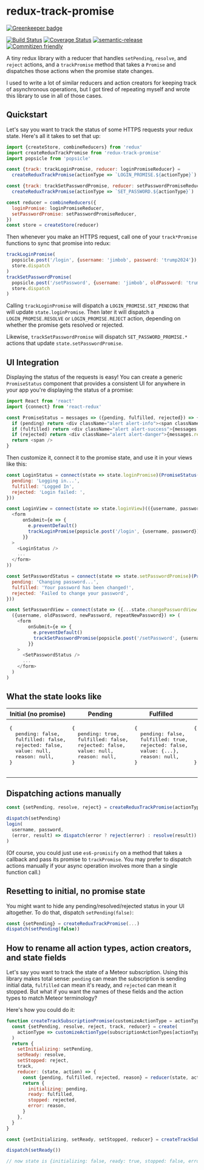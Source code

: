 # redux-track-promise

[![Greenkeeper badge](https://badges.greenkeeper.io/jedwards1211/redux-track-promise.svg)](https://greenkeeper.io/)

[![Build Status](https://travis-ci.org/jedwards1211/redux-track-promise.svg?branch=master)](https://travis-ci.org/jedwards1211/redux-track-promise)
[![Coverage Status](https://coveralls.io/repos/github/jedwards1211/redux-track-promise/badge.svg?branch=master)](https://coveralls.io/github/jedwards1211/redux-track-promise?branch=master)
[![semantic-release](https://img.shields.io/badge/%20%20%F0%9F%93%A6%F0%9F%9A%80-semantic--release-e10079.svg)](https://github.com/semantic-release/semantic-release)
[![Commitizen friendly](https://img.shields.io/badge/commitizen-friendly-brightgreen.svg)](http://commitizen.github.io/cz-cli/)

A tiny redux library with a reducer that handles `setPending`, `resolve`, and `reject` actions, and a `trackPromise`
method that takes a `Promise` and dispatches those actions when the promise state changes.

I used to write a lot of similar reducers and action creators for keeping track of asynchronous operations, but I got
tired of repeating myself and wrote this library to use in all of those cases.

## Quickstart

Let's say you want to track the status of some HTTPS requests your redux state.  Here's all it takes to set that up:

```js
import {createStore, combineReducers} from 'redux'
import createReduxTrackPromise from 'redux-track-promise'
import popsicle from 'popsicle'

const {track: trackLoginPromise, reducer: loginPromiseReducer} =
  createReduxTrackPromise(actionType => `LOGIN_PROMISE.${actionType}`)

const {track: trackSetPasswordPromise, reducer: setPasswordPromiseReducer} =
  createReduxTrackPromise(actionType => `SET_PASSWORD.${actionType}`)

const reducer = combineReducers({
  loginPromise: loginPromiseReducer,
  setPasswordPromise: setPasswordPromiseReducer,
})
const store = createStore(reducer)
```

Then whenever you make an HTTPS request, call one of your `track*Promise` functions to sync that promise into redux:

```js
trackLoginPromise(
  popsicle.post('/login', {username: 'jimbob', password: 'trump2024'}),
  store.dispatch
)
trackSetPasswordPromise(
  popsicle.post('/setPassword', {username: 'jimbob', oldPassword: 'trump2024', password: 'lordcuckifer'}),
  store.dispatch
)
```

Calling `trackLoginPromise` will dispatch a `LOGIN_PROMISE.SET_PENDING` that will update `state.loginPromise`.
Then later it will dispatch a `LOGIN_PROMISE.RESOLVE` or `LOGIN_PROMISE.REJECT` action, depending on whether the promise
gets resolved or rejected.

Likewise, `trackSetPasswordPromise` will dispatch `SET_PASSWORD_PROMISE.*` actions that update
`state.setPasswordPromise`.

## UI Integration

Displaying the status of the requests is easy!  You can create a generic `PromiseStatus` component that
provides a consistent UI for anywhere in your app you're displaying the status of a promise:

```js
import React from 'react'
import {connect} from 'react-redux'

const PromiseStatus = messages => ({pending, fulfilled, rejected}) => {
  if (pending) return <div className="alert alert-info"><span className="spinner"> {messages.pending}</div>
  if (fulfilled) return <div className="alert alert-success">{messages.fulfilled}</div>
  if (rejected) return <div className="alert alert-danger">{messages.rejected} {reason.message}</div>
  return <span />
}
```

Then customize it, connect it to the promise state, and use it in your views like this:

```js
const LoginStatus = connect(state => state.loginPromise)(PromiseStatus({
  pending: 'Logging in...',
  fulfilled: 'Logged In',
  rejected: 'Login failed: ',
}))

const LoginView = connect(state => state.loginView)(({username, password, dispatch}) => (
  <form
      onSubmit={e => {
        e.preventDefault()
        trackLoginPromise(popsicle.post('/login', {username, password}), dispatch)
      }}
  >
    <LoginStatus />
    ...
  </form>
))

const SetPasswordStatus = connect(state => state.setPasswordPromise)(PromiseStatus({
  pending: 'Changing password...',
  fulfilled: 'Your password has been changed!',
  rejected: 'Failed to change your password',
}))

const SetPasswordView = connect(state => ({...state.changePasswordView, username: state.username}))(
  ({username, oldPassword, newPassword, repeatNewPassword}) => (
    <form
        onSubmit={e => {
          e.preventDefault()
          trackSetPasswordPromise(popsicle.post('/setPassword', {username, oldPassword, newPassword}), store.dispatch)
        }}
    >
      <SetPasswordStatus />
      ...
    </form>
  )
)
```

## What the state looks like

<table>
  <thead>
    <tr>
      <th>Initial (no promise)</th>
      <th>Pending</th>
      <th>Fulfilled</th>
      <th>Rejected</th>
    </tr>
  </thead>
  <tbody>
    <tr>
      <td>
        <div class="highlight highlight-source-js"><pre>
{
  pending: false,
  fulfilled: false,
  rejected: false,
  value: null,
  reason: null,
}
        </pre></div>
      </td>
      <td>
        <div class="highlight highlight-source-js"><pre>
{
  pending: true,
  fulfilled: false,
  rejected: false,
  value: null,
  reason: null,
}
        </pre></div>
      </td>
      <td>
        <div class="highlight highlight-source-js"><pre>
{
  pending: false,
  fulfilled: true,
  rejected: false,
  value: {...},
  reason: null,
}
        </pre></div>
      </td>
      <td>
        <div class="highlight highlight-source-js"><pre>
{
  pending: false,
  fulfilled: false,
  rejected: true,
  value: null,
  reason: Error(...),
}
        </pre></div>
      </td>
    </tr>
  </tbody>
</table>

## Dispatching actions manually

```js
const {setPending, resolve, reject} = createReduxTrackPromise(actionType => `LOGIN_PROMISE.${actionType}`)

dispatch(setPending)
login(
  username, password,
  (error, result) => dispatch(error ? reject(error) : resolve(result))
)
```

(Of course, you could just use `es6-promisify` on a method that takes a callback and pass its promise to
`trackPromise`.  You may prefer to dispatch actions manually if your async operation involves more than a single
function call.)

## Resetting to initial, no promise state

You might want to hide any pending/resolved/rejected status in your UI altogether.
To do that, dispatch `setPending(false)`:

```js
const {setPending} = createReduxTrackPromise(...)
dispatch(setPending(false))
```

## How to rename all action types, action creators, and state fields

Let's say you want to track the state of a Meteor subscription.  Using this library makes total sense: `pending`
can mean the subscription is sending initial data, `fulfilled` can mean it's ready, and `rejected` can mean it stopped.
But what if you want the names of these fields and the action types to match Meteor terminology?

Here's how you could do it:

```js
function createTrackSubscriptionPromise(customizeActionType = actionType => actionType) {
  const {setPending, resolve, reject, track, reducer} = create(
    actionType => customizeActionType(subscriptionActionTypes[actionType])
  )
  return {
    setInitializing: setPending,
    setReady: resolve,
    setStopped: reject,
    track,
    reducer: (state, action) => {
      const {pending, fulfilled, rejected, reason} = reducer(state, action)
      return {
        initializing: pending,
        ready: fulfilled,
        stopped: rejected,
        error: reason,
      }
    },
  }
}

const {setInitializing, setReady, setStopped, reducer} = createTrackSubscriptionPromise(actionType => `@@test/${actionType}`)

dispatch(setReady())

// now state is {initializing: false, ready: true, stopped: false, error: null}
```

